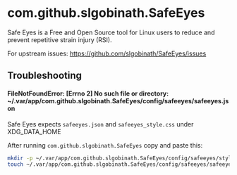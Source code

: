 # com.github.slgobinath.SafeEyes

Safe Eyes is a Free and Open Source tool for Linux users to reduce and prevent repetitive strain injury (RSI).

For upstream issues:
    https://github.com/slgobinath/SafeEyes/issues

## Troubleshooting

#### FileNotFoundError: [Errno 2] No such file or directory: ~/.var/app/com.github.slgobinath.SafeEyes/config/safeeyes/safeeyes.json

Safe Eyes expects `safeeyes.json` and `safeeyes_style.css` under XDG_DATA_HOME

After running `com.github.slgobinath.SafeEyes` copy and paste this:

```bash
mkdir -p ~/.var/app/com.github.slgobinath.SafeEyes/config/safeeyes/style
touch ~/.var/app/com.github.slgobinath.SafeEyes/config/safeeyes/safeeyes.json
```